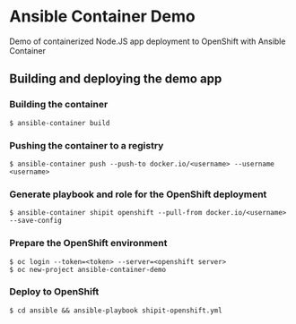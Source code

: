 # Ansible Container Demo

Demo of containerized Node.JS app deployment to OpenShift with Ansible Container

## Building and deploying the demo app

### Building the container
```
$ ansible-container build
```

### Pushing the container to a registry
```
$ ansible-container push --push-to docker.io/<username> --username <username>
```

### Generate playbook and role for the OpenShift deployment
```
$ ansible-container shipit openshift --pull-from docker.io/<username> --save-config
```

### Prepare the OpenShift environment
```
$ oc login --token=<token> --server=<openshift server>
$ oc new-project ansible-container-demo
```

### Deploy to OpenShift
```
$ cd ansible && ansible-playbook shipit-openshift.yml
```
